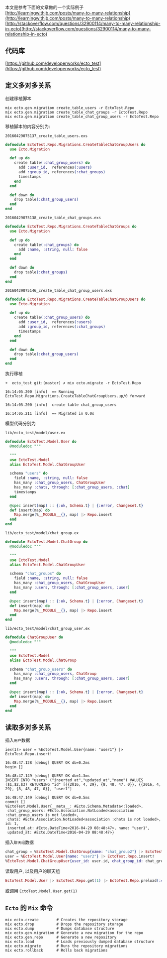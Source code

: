 本文是参考下面的文章做的一个实际例子
[http://learningwithjb.com/posts/many-to-many-relationship](http://learningwithjb.com/posts/many-to-many-relationship)
[http://stackoverflow.com/questions/32900114/many-to-many-relationship-in-ecto](http://stackoverflow.com/questions/32900114/many-to-many-relationship-in-ecto)

## 代码库

[https://github.com/developerworks/ecto_test](https://github.com/developerworks/ecto_test)

## 定义多对多关系

创建移植脚本

```
mix ecto.gen.migration create_table_users -r EctoTest.Repo
mix ecto.gen.migration create_table_chat_groups -r EctoTest.Repo
mix ecto.gen.migration create_table_chat_group_users -r EctoTest.Repo
```

移植脚本的内容分别为:

`20160429075137_create_table_users.exs`

```elixir
defmodule EctoTest.Repo.Migrations.CreateTableChatGroupUsers do
  use Ecto.Migration

  def up do
    create table(:chat_group_users) do
      add :user_id,  references(:users)
      add :group_id, references(:chat_groups)
      timestamps
    end
  end

  def down do
    drop table(:chat_group_users)
  end
end
```

`20160429075138_create_table_chat_groups.exs`

```elixir
defmodule EctoTest.Repo.Migrations.CreateTableChatGroups do
  use Ecto.Migration

  def up do
    create table(:chat_groups) do
      add :name, :string, null: false
    end
  end

  def down do
    drop table(:chat_groups)
  end
end
```

`20160429075146_create_table_chat_group_users.exs`

```elixir
defmodule EctoTest.Repo.Migrations.CreateTableChatGroupUsers do
  use Ecto.Migration

  def up do
    create table(:chat_group_users) do
      add :user_id,  references(:users)
      add :group_id, references(:chat_groups)
      timestamps
    end
  end

  def down do
    drop table(:chat_group_users)
  end
end
```

执行移植

```
➜  ecto_test git:(master) ✗ mix ecto.migrate -r EctoTest.Repo

16:14:05.200 [info]  == Running EctoTest.Repo.Migrations.CreateTableChatGroupUsers.up/0 forward

16:14:05.200 [info]  create table chat_group_users

16:14:05.211 [info]  == Migrated in 0.0s
```

模型代码分别为

`lib/ecto_test/model/user.ex`

```elixir
defmodule EctoTest.Model.User do
  @moduledoc """

  """
  use EctoTest.Model
  alias EctoTest.Model.ChatGroupUser

  schema "users" do
    field :name, :string, null: false
    has_many :chat_group_users, ChatGroupUser
    has_many :chats, through: [:chat_group_users, :chat]
    timestamps
  end

  @spec insert(map) :: {:ok, Schema.t} | {:error, Changeset.t}
  def insert(map) do
    Map.merge(%__MODULE__{}, map) |> Repo.insert
  end
end
```

`lib/ecto_test/model/chat_group.ex`

```elixir
defmodule EctoTest.Model.ChatGroup do
  @moduledoc """

  """
  use EctoTest.Model
  alias EctoTest.Model.ChatGroupUser

  schema "chat_groups" do
    field :name, :string, null: false
    has_many :chat_group_users, ChatGroupUser
    has_many :users, through: [:chat_group_users, :user]
  end

  @spec insert(map) :: {:ok, Schema.t} | {:error, Changeset.t}
  def insert(map) do
    Map.merge(%__MODULE__{}, map) |> Repo.insert
  end
end
```

`lib/ecto_test/model/chat_group_user.ex`

```elixir
defmodule ChatGroupUser do
  @moduledoc """

  """
  use EctoTest.Model
  alias EctoTest.Model.ChatGroup

  schema "chat_group_users" do
    has_many :chat_group_users, ChatGroup
    has_many :users, through: [:chat_group_users, :user]
  end

  @spec insert(map) :: {:ok, Schema.t} | {:error, Changeset.t}
  def insert(map) do
    Map.merge(%__MODULE__{}, map) |> Repo.insert
  end
end
```

## 读取多对多关系

插入`用户`数据

```
iex(1)> user = %EctoTest.Model.User{name: "user1"} |> EctoTest.Repo.insert!

16:48:47.128 [debug] QUERY OK db=0.2ms
begin []

16:48:47.149 [debug] QUERY OK db=1.3ms
INSERT INTO "users" ("inserted_at","updated_at","name") VALUES ($1,$2,$3) RETURNING "id" [{{2016, 4, 29}, {8, 48, 47, 0}}, {{2016, 4, 29}, {8, 48, 47, 0}}, "user1"]

16:48:47.149 [debug] QUERY OK db=0.5ms
commit []
%EctoTest.Model.User{__meta__: #Ecto.Schema.Metadata<:loaded>,
 chat_group_users: #Ecto.Association.NotLoaded<association :chat_group_users is not loaded>,
 chats: #Ecto.Association.NotLoaded<association :chats is not loaded>, id: 1,
 inserted_at: #Ecto.DateTime<2016-04-29 08:48:47>, name: "user1",
 updated_at: #Ecto.DateTime<2016-04-29 08:48:47>}
```

插入`聊天组`数据

```elixir
chat_group = %EctoTest.Model.ChatGroup{name: "chat_group2"} |> EctoTest.Repo.insert!
user = %EctoTest.Model.User{name: "user2"} |> EctoTest.Repo.insert!
%EctoTest.Model.ChatGroupUser{user_id: user.id, chat_group_id: chat_group.id} |> EctoTest.Repo.insert!
```

读取用户, 以及用户的聊天组

```elixir
EctoTest.Model.User |> EctoTest.Repo.get(1) |> EctoTest.Repo.preload(:chat_groups)
```

或调用 `EctoTest.Model.User.get(1)`

## `Ecto` 的 `Mix` 命令

```
mix ecto.create        # Creates the repository storage
mix ecto.drop          # Drops the repository storage
mix ecto.dump          # Dumps database structure
mix ecto.gen.migration # Generate a new migration for the repo
mix ecto.gen.repo      # Generate a new repository
mix ecto.load          # Loads previously dumped database structure
mix ecto.migrate       # Runs the repository migrations
mix ecto.rollback      # Rolls back migrations
```
